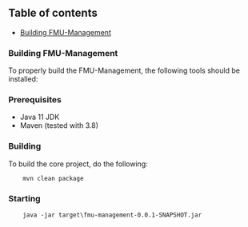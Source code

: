 ## Table of contents

  * [Building FMU-Management](#building-fmu-management)


### Building FMU-Management

To properly build the FMU-Management, the following tools should be installed:

### Prerequisites
* Java 11 JDK
* Maven (tested with 3.8)


### Building

To build the core project, do the following:

```
    mvn clean package
```

### Starting

```
    java -jar target\fmu-management-0.0.1-SNAPSHOT.jar
```
